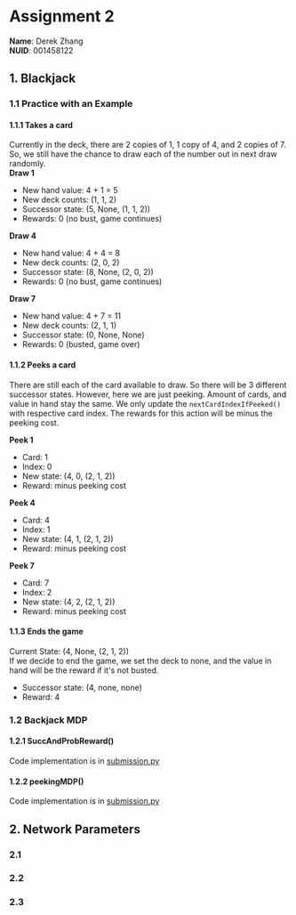 # Assignment 2

**Name**: Derek Zhang  
**NUID**: 001458122

## 1. Blackjack
### 1.1 Practice with an Example
#### 1.1.1 Takes a card
Currently in the deck, there are 2 copies of 1, 1 copy of 4, and 2 copies of 7. 
So, we still have the chance to draw each of the number out in next draw randomly.  
**Draw 1**
- New hand value: 4 + 1 = 5
- New deck counts: (1, 1, 2)
- Successor state: (5, None, (1, 1, 2))
- Rewards: 0 (no bust, game continues)

**Draw 4**
- New hand value: 4 + 4 = 8
- New deck counts: (2, 0, 2)
- Successor state: (8, None, (2, 0, 2))
- Rewards: 0 (no bust, game continues)

**Draw 7**
- New hand value: 4 + 7 = 11
- New deck counts: (2, 1, 1)
- Successor state: (0, None, None)
- Rewards: 0 (busted, game over)

#### 1.1.2 Peeks a card
There are still each of the card available to draw. So there will be 3 different successor states. However, here we are just peeking. Amount of cards, and value in hand stay the same. We only update the `nextCardIndexIfPeeked()` with respective card index. The rewards for this action will be minus the peeking cost.

**Peek 1**
- Card: 1
- Index: 0
- New state: (4, 0, (2, 1, 2))
- Reward: minus peeking cost

**Peek 4**
- Card: 4
- Index: 1
- New state: (4, 1, (2, 1, 2))
- Reward: minus peeking cost

**Peek 7**
- Card: 7
- Index: 2
- New state: (4, 2, (2, 1, 2))
- Reward: minus peeking cost

#### 1.1.3 Ends the game
Current State: (4, None, (2, 1, 2))  
If we decide to end the game, we set the deck to none, and the value in hand will be the reward if it's not busted. 

- Successor state: (4, none, none)
- Reward: 4



### 1.2 Backjack MDP
#### 1.2.1 SuccAndProbReward()
Code implementation is in [submission.py](./Starter%20Code/submission.py)

#### 1.2.2 peekingMDP()
Code implementation is in [submission.py](./Starter%20Code/submission.py)

## 2. Network Parameters
### 2.1 

### 2.2

### 2.3